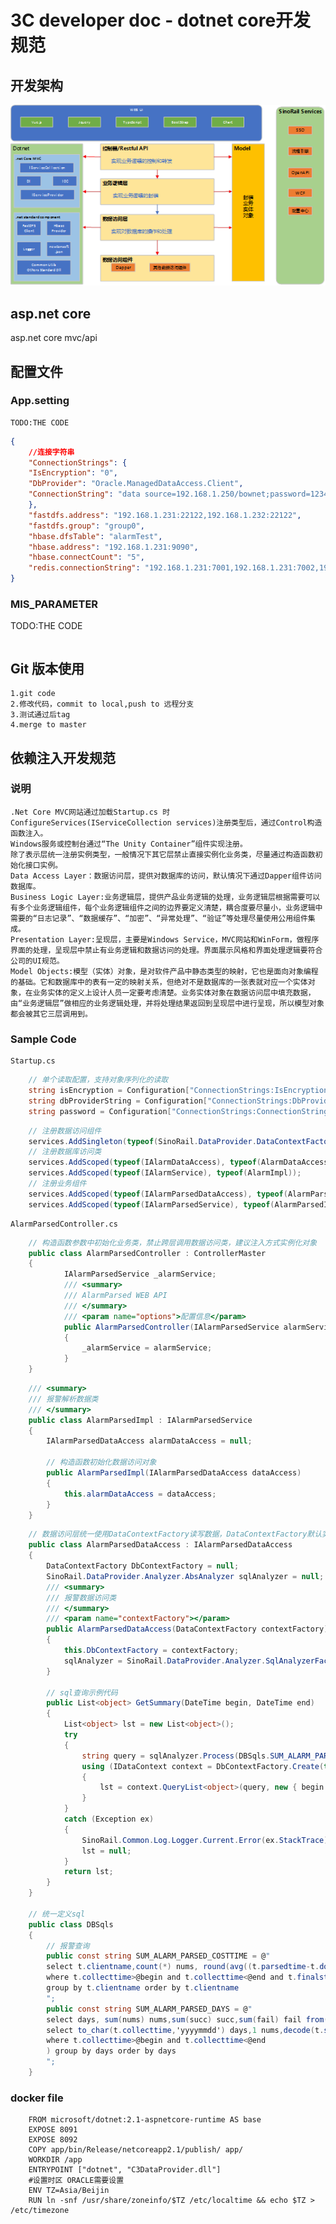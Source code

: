 3C developer doc - dotnet core开发规范
=================
  
开发架构
-----------------------------------
![Image text](images/dotnet.png)

asp.net core 
-----------------------------------
  asp.net core mvc/api 
  

配置文件
-----------------------------------
### App.setting
    TODO:THE CODE 
```JSON
{
    //连接字符串
    "ConnectionStrings": {
    "IsEncryption": "0",
    "DbProvider": "Oracle.ManagedDataAccess.Client",
    "ConnectionString": "data source=192.168.1.250/bownet;password=123456Aa;user id=dtctest;"
    },
    "fastdfs.address": "192.168.1.231:22122,192.168.1.232:22122",
    "fastdfs.group": "group0",
    "hbase.dfsTable": "alarmTest",
    "hbase.address": "192.168.1.231:9090",
    "hbase.connectCount": "5",
    "redis.connectionString": "192.168.1.231:7001,192.168.1.231:7002,192.168.1.231:7003,192.168.1.231:7004,192.168.1.231:7005,192.168.1.231:7006,password=,connectTimeout=1000,connectRetry=1,syncTimeout=10000"
}

```
###  MIS_PARAMETER
TODO:THE CODE 
```DB
```

Git 版本使用
-----------------------------------
    1.git code  
    2.修改代码，commit to local,push to 远程分支  
    3.测试通过后tag  
    4.merge to master  


依赖注入开发规范
-----------------------------------
### 说明
    .Net Core MVC网站通过加载Startup.cs 时ConfigureServices(IServiceCollection services)注册类型后，通过Control构造函数注入。
    Windows服务或控制台通过“The Unity Container”组件实现注册。
    除了表示层统一注册实例类型，一般情况下其它层禁止直接实例化业务类，尽量通过构造函数初始化接口实例。  
    Data Access Layer：数据访问层，提供对数据库的访问，默认情况下通过Dapper组件访问数据库。  
    Business Logic Layer:业务逻辑层，提供产品业务逻辑的处理，业务逻辑层根据需要可以有多个业务逻辑组件，每个业务逻辑组件之间的边界要定义清楚，耦合度要尽量小，业务逻辑中需要的“日志记录”、“数据缓存”、“加密”、“异常处理”、“验证”等处理尽量使用公用组件集成。  
    Presentation Layer:呈现层，主要是Windows Service，MVC网站和WinForm，做程序界面的处理，呈现层中禁止有业务逻辑和数据访问的处理。界面展示风格和界面处理逻辑要符合公司的UI规范。  
    Model Objects:模型（实体）对象，是对软件产品中静态类型的映射，它也是面向对象编程的基础。它和数据库中的表有一定的映射关系，但绝对不是数据库的一张表就对应一个实体对象，在业务实体的定义上设计人员一定要考虑清楚。业务实体对象在数据访问层中填充数据，由“业务逻辑层”做相应的业务逻辑处理，并将处理结果返回到呈现层中进行呈现，所以模型对象都会被其它三层调用到。

### Sample Code
    Startup.cs
```c# 
    // 单个读取配置，支持对象序列化的读取
    string isEncryption = Configuration["ConnectionStrings:IsEncryption"];
    string dbProviderString = Configuration["ConnectionStrings:DbProvider"];
    string password = Configuration["ConnectionStrings:ConnectionString"];
```
```c# 
    // 注册数据访问组件
    services.AddSingleton(typeof(SinoRail.DataProvider.DataContextFactory), dbFactory);
    // 注册数据库访问类
    services.AddScoped(typeof(IAlarmDataAccess), typeof(AlarmDataAccess));
    services.AddScoped(typeof(IAlarmService), typeof(AlarmImpl));
    // 注册业务组件
    services.AddScoped(typeof(IAlarmParsedDataAccess), typeof(AlarmParsedDataAccess));
    services.AddScoped(typeof(IAlarmParsedService), typeof(AlarmParsedImpl));
```
    AlarmParsedController.cs
```c# 
    // 构造函数参数中初始化业务类，禁止跨层调用数据访问类，建议注入方式实例化对象
    public class AlarmParsedController : ControllerMaster
    {
            IAlarmParsedService _alarmService;
            /// <summary>
            /// AlarmParsed WEB API
            /// </summary>
            /// <param name="options">配置信息</param>
            public AlarmParsedController(IAlarmParsedService alarmService)
            {
                _alarmService = alarmService;
            }
    }
```
```c# 
    /// <summary>
    /// 报警解析数据类
    /// </summary>
    public class AlarmParsedImpl : IAlarmParsedService
    {
        IAlarmParsedDataAccess alarmDataAccess = null;

        // 构造函数初始化数据访问对象
        public AlarmParsedImpl(IAlarmParsedDataAccess dataAccess)
        {
            this.alarmDataAccess = dataAccess;
        }
    }
```
```c# 
    // 数据访问层统一使用DataContextFactory读写数据，DataContextFactory默认实现了大部分dapper访问接口
    public class AlarmParsedDataAccess : IAlarmParsedDataAccess
    {
        DataContextFactory DbContextFactory = null;
        SinoRail.DataProvider.Analyzer.AbsAnalyzer sqlAnalyzer = null;
        /// <summary>
        /// 报警数据访问类
        /// </summary>
        /// <param name="contextFactory"></param>
        public AlarmParsedDataAccess(DataContextFactory contextFactory)
        {
            this.DbContextFactory = contextFactory;
            sqlAnalyzer = SinoRail.DataProvider.Analyzer.SqlAnalyzerFactory.GetAnalyzer(DbContextFactory.DataProvider.DatabaseType);
        }
        
        // sql查询示例代码
        public List<object> GetSummary(DateTime begin, DateTime end)
        {
            List<object> lst = new List<object>();
            try
            {
                string query = sqlAnalyzer.Process(DBSqls.SUM_ALARM_PARSED_SUMMARY);
                using (IDataContext context = DbContextFactory.Create(true))
                {
                    lst = context.QueryList<object>(query, new { begin = begin, end = end });
                }
            }
            catch (Exception ex)
            {
                SinoRail.Common.Log.Logger.Current.Error(ex.StackTrace);
                lst = null;
            }
            return lst;
        }
    }

    // 统一定义sql
    public class DBSqls
    {
        // 报警查询
        public const string SUM_ALARM_PARSED_COSTTIME = @"
        select t.clientname,count(*) nums, round(avg((t.parsedtime-t.downtime)*(24*60*60)),0) avgtime  from log_consumer_alarm t 
        where t.collecttime>@begin and t.collecttime<@end and t.finalstatus=1
        group by t.clientname order by t.clientname
        ";
        public const string SUM_ALARM_PARSED_DAYS = @"
        select days, sum(nums) nums,sum(succ) succ,sum(fail) fail from(
        select to_char(t.collecttime,'yyyymmdd') days,1 nums,decode(t.status,200,1,0) succ,decode(t.status,200,0,1) fail  from log_consumer_alarm t 
        where t.collecttime>@begin and t.collecttime<@end 
        ) group by days order by days 
        ";
    }
``` 
### docker file
```
    FROM microsoft/dotnet:2.1-aspnetcore-runtime AS base
    EXPOSE 8091
    EXPOSE 8092
    COPY app/bin/Release/netcoreapp2.1/publish/ app/
    WORKDIR /app
    ENTRYPOINT ["dotnet", "C3DataProvider.dll"]
    #设置时区 ORACLE需要设置
    ENV TZ=Asia/Beijin
    RUN ln -snf /usr/share/zoneinfo/$TZ /etc/localtime && echo $TZ > /etc/timezone
```
